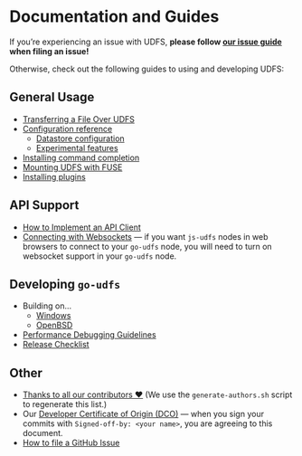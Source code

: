 # Documentation and Guides

If you’re experiencing an issue with UDFS, **please follow [our issue guide](github-issue-guide.md) when filing an issue!**

Otherwise, check out the following guides to using and developing UDFS:


## General Usage

- [Transferring a File Over UDFS](file-transfer.md)
- [Configuration reference](config.md)
    - [Datastore configuration](datastores.md)
    - [Experimental features](experimental-features.md)
- [Installing command completion](command-completion.md)
- [Mounting UDFS with FUSE](fuse.md)
- [Installing plugins](plugins.md)


## API Support

- [How to Implement an API Client](implement-api-bindings.md)
- [Connecting with Websockets](transports.md) — if you want `js-udfs` nodes in web browsers to connect to your `go-udfs` node, you will need to turn on websocket support in your `go-udfs` node.


## Developing `go-udfs`

- Building on…
    - [Windows](windows.md)
    - [OpenBSD](openbsd.md)
- [Performance Debugging Guidelines](debug-guide.md)
- [Release Checklist](releases.md)


## Other

- [Thanks to all our contributors ❤️](AUTHORS) (We use the `generate-authors.sh` script to regenerate this list.)
- Our [Developer Certificate of Origin (DCO)](developer-certificate-of-origin) — when you sign your commits with `Signed-off-by: <your name>`, you are agreeing to this document.
- [How to file a GitHub Issue](github-issue-guide.md)
